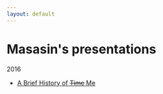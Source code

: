 ```yaml
---
layout: default
---
```


# Masasin's presentations

2016

* [A Brief History of ~~Time~~ Me](masasin_history.html)
